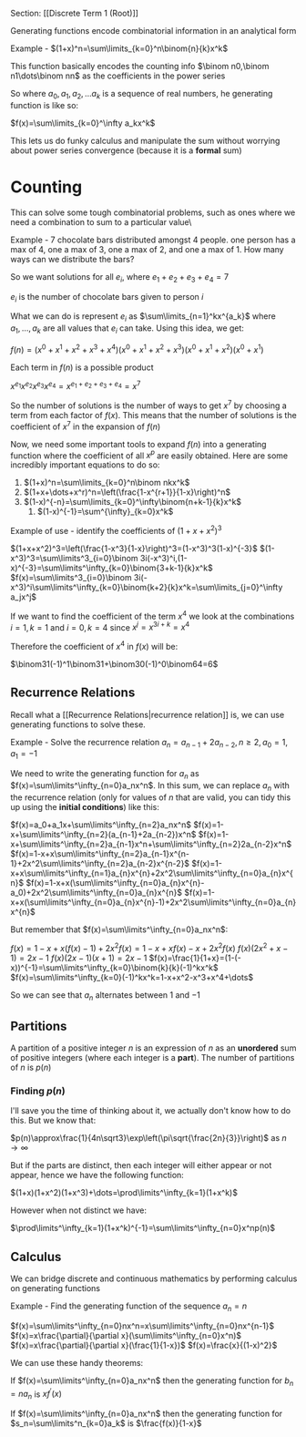 Section: [[Discrete Term 1 (Root)]]

Generating functions encode combinatorial information in an analytical form

Example - $(1+x)^n=\sum\limits_{k=0}^n\binom{n}{k}x^k$

This function basically encodes the counting info $\binom n0,\binom n1\dots\binom nn$ as the coefficients in the power series

So where $a_0,a_1,a_2,\dots a_k$ is a sequence of real numbers, he generating function is like so:

$f(x)=\sum\limits_{k=0}^\infty a_kx^k$

This lets us do funky calculus and manipulate the sum without worrying about power series convergence (because it is a **formal** sum)
# Counting

This can solve some tough combinatorial problems, such as ones where we need a combination to sum to a particular value\\

Example - 7 chocolate bars distributed amongst 4 people. one person has a max of 4, one a max of 3, one a max of 2, and one a max of 1. How many ways can we distribute the bars?

So we want solutions for all $e_i$, where $e_1+e_2+e_3+e_4=7$

$e_i$ is the number of chocolate bars given to person $i$

What we can do is represent $e_i$ as $\sum\limits_{n=1}^kx^{a_k}$ where $a_1,\dots,a_k$ are all values that $e_i$ can take. Using this idea, we get:

$f(n)=(x^0+x^1+x^2+x^3+x^4)(x^0+x^1+x^2+x^3)(x^0+x^1+x^2)(x^0+x^1)$

Each term in $f(n)$ is a possible product

$x^{e_1}x^{e_2}x^{e_3}x^{e_4}=x^{e_1+e_2+e_3+e_4}=x^7$

So the number of solutions is the number of ways to get $x^7$ by choosing a term from each factor of $f(x)$. This means that the number of solutions is the coefficient of $x^7$ in the expansion of $f(n)$

Now, we need some important tools to expand $f(n)$ into a generating function where the coefficient of all $x^p$ are easily obtained. Here are some incredibly important equations to do so:

1. $(1+x)^n=\sum\limits_{k=0}^n\binom nkx^k$
2. $(1+x+\dots+x^r)^n=\left(\frac{1-x^{r+1}}{1-x}\right)^n$
3. $(1-x)^{-n}=\sum\limits_{k=0}^\infty\binom{n+k-1}{k}x^k$
	1. $(1-x)^{-1}=\sum^{\infty}_{k=0}x^k$  

Example of use - identify the coefficients of $(1+x+x^2)^3$

$(1+x+x^2)^3=\left(\frac{1-x^3}{1-x}\right)^3=(1-x^3)^3(1-x)^{-3}$
$(1-x^3)^3=\sum\limits^3_{i=0}\binom 3i(-x^3)^i,(1-x)^{-3}=\sum\limits^\infty_{k=0}\binom{3+k-1}{k}x^k$
$f(x)=\sum\limits^3_{i=0}\binom 3i(-x^3)^i\sum\limits^\infty_{k=0}\binom{k+2}{k}x^k=\sum\limits_{j=0}^\infty a_jx^j$

If we want to find the coefficient of the term $x^4$ we look at the combinations $i=1,k=1$ and $i=0,k=4$ since $x^j=x^{3i+k}=x^4$

Therefore the coefficient of $x^4$ in $f(x)$ will be:

$\binom31(-1)^1\binom31+\binom30(-1)^0\binom64=6$
## Recurrence Relations

Recall what a [[Recurrence Relations|recurrence relation]] is, we can use generating functions to solve these.

Example - Solve the recurrence relation $a_n=a_{n-1}+2a_{n-2},n\geq2,a_0=1,a_1=-1$

We need to write the generating function for $a_n$ as $f(x)=\sum\limits^\infty_{n=0}a_nx^n$. In this sum, we can replace $a_n$ with the recurrence relation (only for values of $n$ that are valid, you can tidy this up using the **initial conditions**) like this:

$f(x)=a_0+a_1x+\sum\limits^\infty_{n=2}a_nx^n$
$f(x)=1-x+\sum\limits^\infty_{n=2}(a_{n-1}+2a_{n-2})x^n$
$f(x)=1-x+\sum\limits^\infty_{n=2}a_{n-1}x^n+\sum\limits^\infty_{n=2}2a_{n-2}x^n$
$f(x)=1-x+x\sum\limits^\infty_{n=2}a_{n-1}x^{n-1}+2x^2\sum\limits^\infty_{n=2}a_{n-2}x^{n-2}$
$f(x)=1-x+x\sum\limits^\infty_{n=1}a_{n}x^{n}+2x^2\sum\limits^\infty_{n=0}a_{n}x^{n}$
$f(x)=1-x+x(\sum\limits^\infty_{n=0}a_{n}x^{n}-a_0)+2x^2\sum\limits^\infty_{n=0}a_{n}x^{n}$
$f(x)=1-x+x(\sum\limits^\infty_{n=0}a_{n}x^{n}-1)+2x^2\sum\limits^\infty_{n=0}a_{n}x^{n}$

But remember that $f(x)=\sum\limits^\infty_{n=0}a_nx^n$:

$f(x)=1-x+x(f(x)-1)+2x^2f(x)=1-x+xf(x)-x+2x^2f(x)$
$f(x)(2x^2+x-1)=2x-1$
$f(x)(2x-1)(x+1)=2x-1$
$f(x)=\frac{1}{1+x}=(1-(-x))^{-1}=\sum\limits^\infty_{k=0}\binom{k}{k}(-1)^kx^k$
$f(x)=\sum\limits^\infty_{k=0}(-1)^kx^k=1-x+x^2-x^3+x^4+\dots$

So we can see that $a_n$ alternates between $1$ and $-1$
## Partitions

A partition of a positive integer $n$ is an expression of $n$ as an **unordered** sum of positive integers (where each integer is a **part**). The number of partitions of $n$ is $p(n)$
### Finding $p(n)$

I'll save you the time of thinking about it, we actually don't know how to do this. But we know that:

$p(n)\approx\frac{1}{4n\sqrt3}\exp\left(\pi\sqrt{\frac{2n}{3}}\right)$ as $n\rightarrow\infty$

But if the parts are distinct, then each integer will either appear or not appear, hence we have the following function:

$(1+x)(1+x^2)(1+x^3)+\dots=\prod\limits^\infty_{k=1}(1+x^k)$

However when not distinct we have:

$\prod\limits^\infty_{k=1}(1+x^k)^{-1}=\sum\limits^\infty_{n=0}x^np(n)$
## Calculus

We can bridge discrete and continuous mathematics by performing calculus on generating functions

Example - Find the generating function of the sequence $a_n=n$

$f(x)=\sum\limits^\infty_{n=0}nx^n=x\sum\limits^\infty_{n=0}nx^{n-1}$
$f(x)=x\frac{\partial}{\partial x}(\sum\limits^\infty_{n=0}x^n)$
$f(x)=x\frac{\partial}{\partial x}(\frac{1}{1-x})$
$f(x)=\frac{x}{(1-x)^2}$

We can use these handy theorems:

If $f(x)=\sum\limits^\infty_{n=0}a_nx^n$ then the generating function for $b_n=na_n$ is $xf^\prime(x)$

If $f(x)=\sum\limits^\infty_{n=0}a_nx^n$ then the generating function for $s_n=\sum\limits^n_{k=0}a_k$ is $\frac{f(x)}{1-x}$

